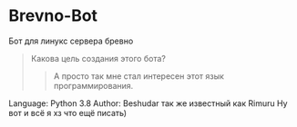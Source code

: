 # Brevno-Bot
Бот для линукс сервера бревно
>Какова цель создания этого бота?
>>А просто так мне стал интересен этот язык программирования.

Language: Python 3.8
Author: Beshudar так же известный как Rimuru
Ну вот и всё я хз что ещё писать)
